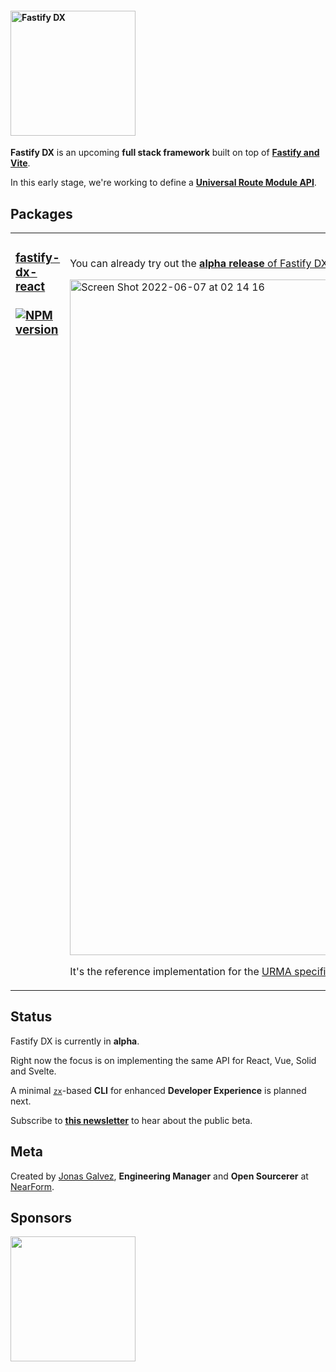 
#### <img width="200px" alt="Fastify DX" src="https://user-images.githubusercontent.com/12291/163095704-d1bd8541-ecde-4707-8068-17d2fd725c01.svg">

**Fastify DX** is an upcoming **full stack framework** built on top of [**Fastify and Vite**](https://fastify-vite.dev).

In this early stage, we're working to define a [**Universal Route Module API**](https://github.com/fastify/fastify-dx/blob/main/URMA.md).

## Packages

<table>
<tr>
<td width="200px" valign="top">

### [fastify-dx-react](https://github.com/fastify/fastify-dx/tree/dev/packages/fastify-dx-react)<br><br>[![NPM version](https://img.shields.io/npm/v/fastify-dx-react.svg?style=flat)](https://www.npmjs.com/package/fastify-dx-react) 
 
</td>
<td><br>

You can already try out the [**alpha release** of Fastify DX for React](https://github.com/fastify/fastify-dx/blob/main/packages/fastify-dx-react/README.md).

<a href="https://github.com/fastify/fastify-dx/tree/main/packages/fastify-dx-react"><img width="1081" alt="Screen Shot 2022-06-07 at 02 14 16" src="https://user-images.githubusercontent.com/12291/172301052-2c6dc772-24bb-4f0a-bc2e-b2ce14ab6c52.png"></a>

It's the reference implementation for the [URMA specification](https://github.com/fastify/fastify-dx/blob/main/URMA.md).
</td>
</tr>
</table>  

## Status

Fastify DX is currently in **alpha**.

Right now the focus is on implementing the same API for React, Vue, Solid and Svelte.

A minimal [`zx`](https://github.com/google/zx)-based **CLI** for enhanced **Developer Experience** is planned next.

Subscribe to [**this newsletter**](https://www.getrevue.co/profile/fastify-dx) to hear about the public beta.

## Meta

Created by [Jonas Galvez](https://github.com/sponsors/galvez), **Engineering Manager** and **Open Sourcerer** at [NearForm](https://nearform.com).

## Sponsors

<a href="https://nearform.com"><img width="200px" src="https://user-images.githubusercontent.com/12291/172310344-594669fd-da4c-466b-a250-a898569dfea3.svg"></a>
